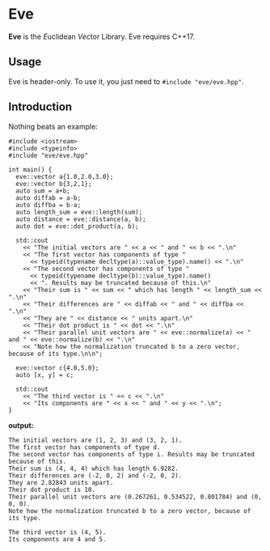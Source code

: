 # Eve
**Eve** is the <em>E</em>uclidean <em>Ve</em>ctor Library. Eve requires C++17.

## Usage
Eve is header-only. To use it, you just need to `#include "eve/eve.hpp"`.

## Introduction

Nothing beats an example:

    #include <iostream>
    #include <typeinfo>
    #include "eve/eve.hpp"

    int main() {
      eve::vector a{1.0,2.0,3.0};
      eve::vector b{3,2,1};
      auto sum = a+b;
      auto diffab = a-b;
      auto diffba = b-a;
      auto length_sum = eve::length(sum);
      auto distance = eve::distance(a, b);
      auto dot = eve::dot_product(a, b);

      std::cout
        << "The initial vectors are " << a << " and " << b << ".\n"
        << "The first vector has components of type "
          << typeid(typename decltype(a)::value_type).name() << ".\n"
        << "The second vector has components of type "
          << typeid(typename decltype(b)::value_type).name()
          << ". Results may be truncated because of this.\n"
        << "Their sum is " << sum << " which has length " << length_sum << ".\n"
        << "Their differences are " << diffab << " and " << diffba << ".\n"
        << "They are " << distance << " units apart.\n"
        << "Their dot product is " << dot << ".\n"
        << "Their parallel unit vectors are " << eve::normalize(a) << " and " << eve::normalize(b) << ".\n"
        << "Note how the normalization truncated b to a zero vector, because of its type.\n\n";

      eve::vector c{4.0,5.0};
      auto [x, y] = c;

      std::cout
        << "The third vector is " << c << ".\n"
        << "Its components are " << x << " and " << y << ".\n";
    }

**output:**

    The initial vectors are (1, 2, 3) and (3, 2, 1).
    The first vector has components of type d.
    The second vector has components of type i. Results may be truncated because of this.
    Their sum is (4, 4, 4) which has length 6.9282.
    Their differences are (-2, 0, 2) and (-2, 0, 2).
    They are 2.82843 units apart.
    Their dot product is 10.
    Their parallel unit vectors are (0.267261, 0.534522, 0.801784) and (0, 0, 0).
    Note how the normalization truncated b to a zero vector, because of its type.

    The third vector is (4, 5).
    Its components are 4 and 5.
